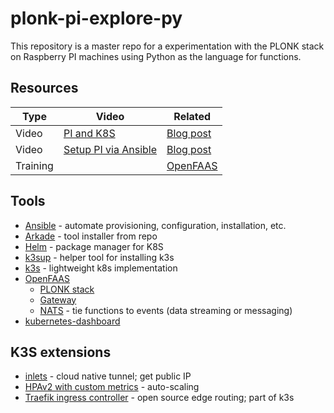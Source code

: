 
# plonk-pi-explore-py

This repository is a master repo for a experimentation with the PLONK stack on Raspberry PI machines using Python as the language for functions.

## Resources
|Type|Video|Related|
|-|-|-|
|Video|[PI and K8S](https://youtu.be/ZiR3QEfBivk)|[Blog post](https://medium.com/@alexellisuk/walk-through-install-kubernetes-to-your-raspberry-pi-in-15-minutes-84a8492dc95a)|
|Video|[Setup PI via Ansible](https://youtu.be/vooBccHq6_4)|[Blog post](https://qmacro.org/2020/04/05/initial-pi-configuration-via-ansible/)|
|Training||[OpenFAAS](https://github.com/openfaas/workshop)|

## Tools
* [Ansible](https://www.ansible.com/) - automate provisioning, configuration, installation, etc.
* [Arkade](https://github.com/alexellis/arkade) - tool installer from repo
* [Helm](https://helm.sh/) - package manager for K8S
* [k3sup](https://github.com/alexellis/k3sup) - helper tool for installing k3s
* [k3s](https://rancher.com/docs/k3s/latest/en/) - lightweight k8s implementation
* [OpenFAAS](https://www.openfaas.com/)
  * [PLONK stack](https://www.openfaas.com/blog/plonk-stack/)
  * [Gateway](https://docs.openfaas.com/architecture/gateway/)
  * [NATS](https://github.com/nats-io) - tie functions to events (data streaming or messaging)
* [kubernetes-dashboard](https://kubernetes.io/docs/tasks/access-application-cluster/web-ui-dashboard/)

## K3S extensions
* [inlets](https://docs.inlets.dev/#/) - cloud native tunnel; get public IP
* [HPAv2 with custom metrics](https://docs.openfaas.com/tutorials/kubernetes-hpa-custom-metrics/) - auto-scaling
* [Traefik ingress controller](https://docs.traefik.io/) - open source edge routing; part of k3s
